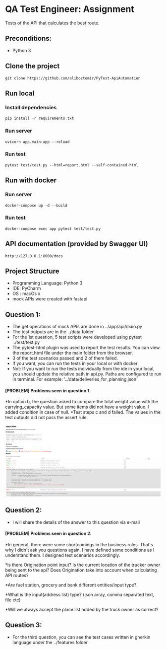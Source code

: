 # QA Test Engineer: Assignment
Tests of the API that calculates the best route.

## Preconditions:

- Python 3

## Clone the project

```
git clone https://github.com/aliboztemir/PyTest-ApiAutomation
```

## Run local

### Install dependencies

```
pip install -r requirements.txt
```

### Run server

```
uvicorn app.main:app --reload
```

### Run test

```
pytest test/test.py --html=report.html --self-contained-html
```

## Run with docker

### Run server

```
docker-compose up -d --build
```

### Run test

```
docker-compose exec app pytest test/test.py
```

## API documentation (provided by Swagger UI)

```
http://127.0.0.1:8000/docs
```

##  Project Structure
* Programming Language: Python 3
* IDE: PyCharm
* OS : macOs x
* mock APIs were created with fastapi

##  Question 1:

* The get operations of mock APIs are done in ../app/api/main.py
* The test outputs are in the ../data folder
* For the 1st question, 5 test scripts were developed using pytest ../test/test.py
* The pytest-html plugin was used to report the test results. You can view the report.html file under the main folder from the browser.
* 3 of the test scenarios passed and 2 of them failed.
* If you want, you can run the tests in your local or with docker
* Not: If you want to run the tests individually from the ide in your local, you should update the relative path in api.py. Paths are configured to run in terminal. For example: '../data/deliveries_for_planning.json'

#### [PROBLEM] Problems seen in question 1.
*In option b, the question asked to compare the total weight value with the carrying_capacity value. But some items did not have a weight value. I added condition in case of null.
*Test steps c and d failed. The values in the test outputs did not pass the assert rule.

![Test Report Screenshot](https://github.com/aliboztemir/PyTest-ApiAutomation/blob/main/screenshot/Test%20Report.png)

##  Question 2:

* I will share the details of the answer to this question via e-mail

#### [PROBLEM] Problems seen in question 2.

*In general, there were some shortcomings in the business rules. That's why I didn't ask you questions again. I have defined some conditions as I understand them. I designed test scenarios accordingly.

*is there Origination point input? Is the current location of the trucker owner being sent to the api? Does Origination take into account when calculating API routes?

*Are fuel station, grocery and bank different entities/input type?

*What is the input(address list) type? (json array, comma separated text, file etc)

*Will we always accept the place list added by the truck owner as correct?


##  Question 3:

* For the third question, you can see the test cases written in gherkin language under the ../features folder
